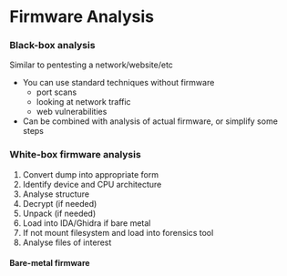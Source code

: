 # Firmware Analysis

### Black-box analysis
Similar to pentesting a network/website/etc
- You can use standard techniques without firmware
	- port scans
	- looking at network traffic
	- web vulnerabilities
- Can be combined with analysis of actual firmware, or simplify some steps

### White-box firmware analysis
1. Convert dump into appropriate form
2. Identify device and CPU architecture
3. Analyse structure
4. Decrypt (if needed)
5. Unpack (if needed)
6. Load into IDA/Ghidra if bare metal
7. If not mount filesystem and load into forensics tool
8. Analyse files of interest

#### Bare-metal firmware

